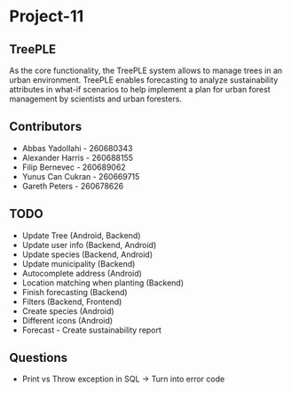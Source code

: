 # Project-11
## TreePLE

As the core functionality, the TreePLE system allows to manage trees in an urban environment.
TreePLE enables forecasting to analyze sustainability attributes in what-if scenarios to help implement a plan for urban forest management by scientists and urban foresters.

## Contributors

* Abbas Yadollahi - 260680343
* Alexander Harris - 260688155
* Filip Bernevec - 260689062
* Yunus Can Cukran - 260669715
* Gareth Peters - 260678626

## TODO

* Update Tree (Android, Backend)
* Update user info (Backend, Android)
* Update species (Backend, Android)
* Update municipality (Backend)
* Autocomplete address (Android)
* Location matching when planting (Backend)
* Finish forecasting (Backend)
* Filters (Backend, Frontend)
* Create species (Android)
* Different icons (Android)
* Forecast - Create sustainability report

## Questions

* Print vs Throw exception in SQL -> Turn into error code